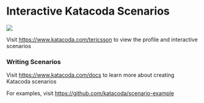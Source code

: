 # Interactive Katacoda Scenarios

[![](http://shields.katacoda.com/katacoda/tericsson/count.svg)](https://www.katacoda.com/tericsson "Get your profile on Katacoda.com")

Visit https://www.katacoda.com/tericsson to view the profile and interactive scenarios

### Writing Scenarios
Visit https://www.katacoda.com/docs to learn more about creating Katacoda scenarios

For examples, visit https://github.com/katacoda/scenario-example
